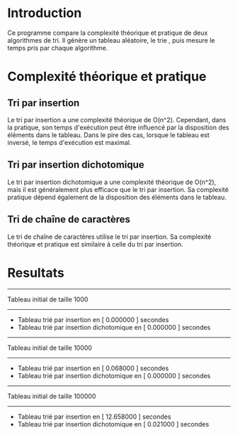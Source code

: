 # Introduction

Ce programme compare la complexité théorique et pratique de deux algorithmes de tri. Il génère un tableau aléatoire, le trie , puis mesure le temps pris par chaque algorithme.


# Complexité théorique et pratique

## Tri par insertion

Le tri par insertion a une complexité théorique de O(n^2). Cependant, dans la pratique, son temps d'exécution peut être influencé par la disposition des éléments dans le tableau. Dans le pire des cas, lorsque le tableau est inversé, le temps d'exécution est maximal.

## Tri par insertion dichotomique

Le tri par insertion dichotomique a une complexité théorique de O(n^2), mais il est généralement plus efficace que le tri par insertion. Sa complexité pratique dépend également de la disposition des éléments dans le tableau.

## Tri de chaîne de caractères

Le tri de chaîne de caractères utilise le tri par insertion. Sa complexité théorique et pratique est similaire à celle du tri par insertion.

# Resultats

**************************************************
Tableau initial de taille 1000
**************************************************
- Tableau trié par insertion en [ 0.000000 ] secondes
- Tableau trié par insertion dichotomique en [ 0.000000 ] secondes

**************************************************
Tableau initial de taille 10000
**************************************************
- Tableau trié par insertion en [ 0.068000 ] secondes
- Tableau trié par insertion dichotomique en [ 0.000000 ] secondes

**************************************************
Tableau initial de taille 100000
**************************************************
- Tableau trié par insertion en [ 12.658000 ] secondes
- Tableau trié par insertion dichotomique en [ 0.021000 ] secondes

